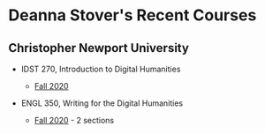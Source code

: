 # Deanna Stover's Recent Courses

## Christopher Newport University

* IDST 270, Introduction to Digital Humanities
  * [Fall 2020](https://deanna-stover.github.io/courses-trial/fall2020/idst270/syllabus)
  
* ENGL 350, Writing for the Digital Humanities
  * [Fall 2020](https://deanna-stover.github.io/courses-trial/fall2020/engl350/syllabus) - 2 sections 
